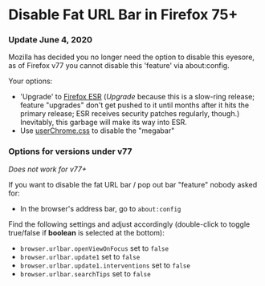 # Disable Fat URL Bar in Firefox 75+

### Update June 4, 2020
Mozilla has decided you no longer need the option to disable this eyesore, as of Firefox v77 you cannot disable this 'feature' via about:config.

Your options:
- 'Upgrade' to [Firefox ESR](https://www.mozilla.org/en-US/firefox/enterprise/) (*Upgrade* because this is a slow-ring release; feature "upgrades" don't get pushed to it until months after it hits the primary release; ESR receives security patches regularly, though.)  Inevitably, this garbage will make its way into ESR.
- Use [userChrome.css](https://invidio.us/watch?v=omogB3odJAg) to disable the "megabar"


### Options for versions under v77
*Does not work for v77+*

If you want to disable the fat URL bar / pop out bar "feature" nobody asked for:

- In the browser's address bar, go to `about:config`

Find the following settings and adjust accordingly (double-click to toggle true/false if **boolean** is selected at the bottom):
- `browser.urlbar.openViewOnFocus` set to `false`
- `browser.urlbar.update1` set to `false`
- `browser.urlbar.update1.interventions` set to `false`
- `browser.urlbar.searchTips` set to `false`
